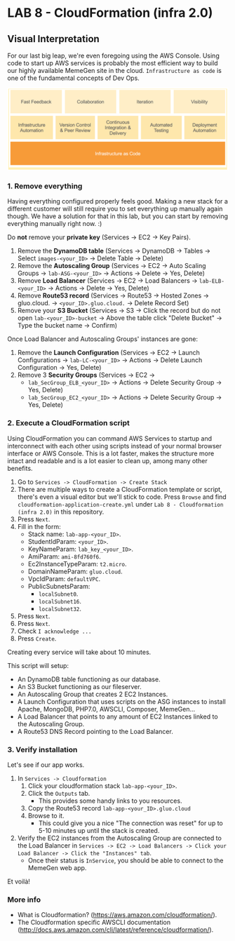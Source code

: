 # **LAB 8 - CloudFormation (infra 2.0)** #

## Visual Interpretation ##
For our last big leap, we're even foregoing using the AWS Console. Using code to start up AWS services is probably the most efficient way to build our highly available MemeGen site in the cloud. `Infrastructure as code` is one of the fundamental concepts of Dev Ops.

![](../Images/InfrastructureAsCodeVisualised.png?raw=true)

### 1. Remove everything ###
Having everything configured properly feels good. Making a new stack for a different customer will still require you to set everything up manually again though. We have a solution for that in this lab, but you can start by removing everything manually right now. :)

Do **not** remove your __private key__ (Services -> EC2 -> Key Pairs). 

1. Remove the __DynamoDB table__ (Services -> DynamoDB -> Tables -> Select `images-<your_ID>` -> Delete Table -> Delete)
1. Remove the __Autoscaling Group__ (Services -> EC2 -> Auto Scaling Groups -> `lab-ASG-<your_ID>` -> Actions -> Delete -> Yes, Delete)
1. Remove __Load Balancer__ (Services -> EC2 -> Load Balancers -> `lab-ELB-<your_ID>` -> Actions -> Delete -> Yes, Delete)
1. Remove __Route53 record__ (Services -> Route53 -> Hosted Zones -> gluo.cloud. -> `<your_ID>.gluo.cloud.` -> Delete Record Set)
1. Remove your __S3 Bucket__ (Services -> S3 -> Click the record but do not open `lab-<your_ID>-bucket` -> Above the table click "Delete Bucket" -> Type the bucket name -> Confirm)

Once Load Balancer and Autoscaling Groups' instances are gone:

1. Remove the __Launch Configuration__ (Services -> EC2 -> Launch Configurations -> `lab-LC-<your_ID>` -> Actions -> Delete Launch Configuration -> Yes, Delete)
1. Remove 3 __Security Groups__ (Services -> EC2 -> 
    * `lab_SecGroup_ELB_<your_ID>` -> Actions -> Delete Security Group -> Yes, Delete)
    * `lab_SecGroup_EC2_<your_ID>` -> Actions -> Delete Security Group -> Yes, Delete)

### 2. Execute a CloudFormation script ###
Using CloudFormation you can command AWS Services to startup and interconnect with each other using scripts instead of your normal browser interface or AWS Console.
This is a lot faster, makes the structure more intact and readable and is a lot easier to clean up, among many other benefits.

1. Go to `Services -> CloudFormation -> Create Stack`
1. There are multiple ways to create a CloudFormation template or script, there's even a visual editor but we'll stick to code. Press `Browse` and find `cloudformation-application-create.yml` under `Lab 8 - Cloudformation (infra 2.0)` in this repository.
1. Press `Next`.
1. Fill in the form:
    * Stack name: `lab-app-<your_ID>`.
    * StudentIdParam: `<your_ID>`.
    * KeyNameParam: `lab_key_<your_ID>`.
    * AmiParam: `ami-8fd760f6`.
    * Ec2InstanceTypeParam: `t2.micro`.
    * DomainNameParam: `gluo.cloud`.
    * VpcIdParam: `defaultVPC`.
    * PublicSubnetsParam: 
        * `localSubnet0`.
        * `localSubnet16`.
        * `localSubnet32`.
1. Press `Next`.
1. Press `Next`.
1. Check `I acknowledge ...`
1. Press `Create`.

Creating every service will take about 10 minutes.

This script will setup:

* An DynamoDB table functioning as our database.
* An S3 Bucket functioning as our fileserver.
* An Autoscaling Group that creates 2 EC2 Instances.
* A Launch Configuration that uses scripts on the ASG instances to install Apache, MongoDB, PHP7.0, AWSCLI, Composer, MemeGen...
* A Load Balancer that points to any amount of EC2 Instances linked to the Autoscaling Group.
* A Route53 DNS Record pointing to the Load Balancer.

### 3. Verify installation ###
Let's see if our app works.

1. In `Services -> Cloudformation`
    1. Click your cloudformation stack `lab-app-<your_ID>`. 
    1. Click the `Outputs` tab.
        * This provides some handy links to you resources.
    1. Copy the Route53 record `lab-app-<your_ID>.gluo.cloud`
    1. Browse to it.
        * This could give you a nice "The connection was reset" for up to 5-10 minutes up until the stack is created. 
1. Verify the EC2 instances from the Autoscaling Group are connected to the Load Balancer in `Services -> EC2 -> Load Balancers -> Click your Load Balancer -> Click the "Instances" tab`. 
    * Once their status is `InService`, you should be able to connect to the MemeGen web app. 

Et voilà!

### More info ###

* What is Cloudformation? (https://aws.amazon.com/cloudformation/).
* The Cloudformation specific AWSCLI documentation (http://docs.aws.amazon.com/cli/latest/reference/cloudformation/).

